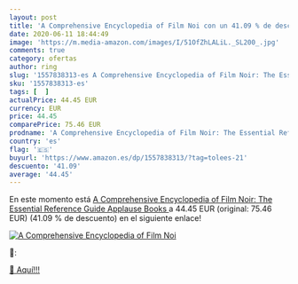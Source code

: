 ```yaml
---
layout: post
title: 'A Comprehensive Encyclopedia of Film Noi con un 41.09 % de descuento'
date: 2020-06-11 18:44:49
image: 'https://m.media-amazon.com/images/I/51OfZhLALiL._SL200_.jpg'
comments: true
category: ofertas
author: ring
slug: '1557838313-es A Comprehensive Encyclopedia of Film Noir: The Essential...'
sku: '1557838313-es'
tags: [  ]
actualPrice: 44.45 EUR
currency: EUR
price: 44.45
comparePrice: 75.46 EUR
prodname: 'A Comprehensive Encyclopedia of Film Noir: The Essential Reference Guide  Applause Books '
country: 'es'
flag: '🇪🇸'
buyurl: 'https://www.amazon.es/dp/1557838313/?tag=tolees-21'
descuento: '41.09'
average: '44.45'
---
```


En este momento está [A Comprehensive Encyclopedia of Film Noir: The Essential Reference Guide  Applause Books ](https://www.amazon.es/dp/1557838313/?tag=tolees-21) a 44.45 EUR (original: 75.46 EUR) (41.09 %  de descuento) en el siguiente enlace!

[![A Comprehensive Encyclopedia of Film Noi](https://m.media-amazon.com/images/I/51OfZhLALiL._SL200_.jpg)](https://www.amazon.es/dp/1557838313/?tag=tolees-21)

🔎:


[🛒 Aquí!!!](https://www.amazon.es/dp/1557838313/?tag=tolees-21)
